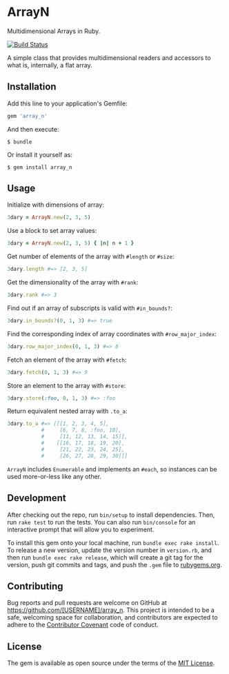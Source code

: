 # ArrayN

Multidimensional Arrays in Ruby.

[![Build Status](https://travis-ci.org/wobh/array_n.svg?branch=master)](https://travis-ci.org/wobh/array_n)

A simple class that provides multidimensional readers and accessors to
what is, internally, a flat array.

## Installation

Add this line to your application's Gemfile:

```ruby
gem 'array_n'
```

And then execute:

    $ bundle

Or install it yourself as:

    $ gem install array_n

## Usage

Initialize with dimensions of array:

```ruby
3dary = ArrayN.new(2, 3, 5)
```

Use a block to set array values:

```ruby
3dary = ArrayN.new(2, 3, 5) { |n| n + 1 }
```

Get number of elements of the array with `#length` or `#size`:

```ruby
3dary.length #=> [2, 3, 5]
```

Get the dimensionality of the array with `#rank`:

```ruby
3dary.rank #=> 3
```

Find out if an array of subscripts is valid with `#in_bounds?`:

```ruby
3dary.in_bounds?(0, 1, 3) #=> true
```

Find the corresponding index of array coordinates with
`#row_major_index`:

```ruby
3dary.row_major_index(0, 1, 3) #=> 8
```

Fetch an element of the array with `#fetch`:

```ruby
3dary.fetch(0, 1, 3) #=> 9
```

Store an element to the array with `#store`:

```ruby
3dary.store(:foo, 0, 1, 3) #=> :foo
```

Return equivalent nested array with `.to_a`:

```ruby
3dary.to_a #=> [[[1, 2, 3, 4, 5],
           #     [6, 7, 8, :foo, 10],
           #     [11, 12, 13, 14, 15]],
           #    [[16, 17, 18, 19, 20],
           #     [21, 22, 23, 24, 25],
           #     [26, 27, 28, 29, 30]]]
```

`ArrayN` includes `Enumerable` and implements an `#each`, so instances
can be used more-or-less like any other.

## Development

After checking out the repo, run `bin/setup` to install dependencies. Then, run `rake test` to run the tests. You can also run `bin/console` for an interactive prompt that will allow you to experiment.

To install this gem onto your local machine, run `bundle exec rake install`. To release a new version, update the version number in `version.rb`, and then run `bundle exec rake release`, which will create a git tag for the version, push git commits and tags, and push the `.gem` file to [rubygems.org](https://rubygems.org).

## Contributing

Bug reports and pull requests are welcome on GitHub at https://github.com/[USERNAME]/array_n. This project is intended to be a safe, welcoming space for collaboration, and contributors are expected to adhere to the [Contributor Covenant](http://contributor-covenant.org) code of conduct.


## License

The gem is available as open source under the terms of the [MIT License](http://opensource.org/licenses/MIT).

